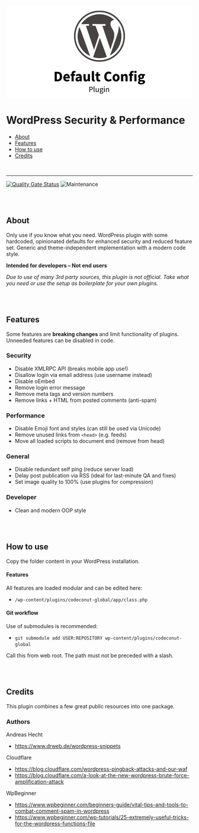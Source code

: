 ![WordPress Plugin Default Config](teaser.png)

# WordPress Security & Performance

- [About](#about)
- [Features](#features)
- [How to use](#how-to-use)
- [Credits](#credits)

<br>

---

[![Quality Gate Status](https://sonarcloud.io/api/project_badges/measure?project=Codeconut-Ltd_WordPress-Plugin-Default-Config&metric=alert_status)](https://sonarcloud.io/dashboard?id=Codeconut-Ltd_WordPress-Plugin-Default-Config)
![Maintenance](https://img.shields.io/static/v1?label=maintained&message=unregular&color=inactive)

<br><br>

## About

Only use if you know what you need. WordPress plugin with some hardcoded, opinionated defaults for enhanced security and reduced feature set. Generic and theme-independent implementation with a modern code style.

**Intended for developers – Not end users**

_Due to use of many 3rd party sources, this plugin is not official. Take what you need or use the setup as boilerplate for your own plugins._

<br><br>

## Features

Some features are **breaking changes** and limit functionality of plugins.
Unneeded features can be disabled in code.

### Security

- Disable XMLRPC API (breaks mobile app use!)
- Disallow login via email address (use username instead)
- Disable oEmbed
- Remove login error message
- Remove meta tags and version numbers
- Remove links + HTML from posted comments (anti-spam)

### Performance

- Disable Emoji font and styles (can still be used via Unicode)
- Remove unused links from `<head>` (e.g. feeds)
- Move all loaded scripts to document end (remove from head)

### General

- Disable redundant self ping (reduce server load)
- Delay post publication via RSS (ideal for last-minute QA and fixes)
- Set image quality to 100% (use plugins for compression)

### Developer

- Clean and modern OOP style

<br><br>

## How to use

Copy the folder content in your WordPress installation.

#### Features

All features are loaded modular and can be edited here:

- `/wp-content/plugins/codeconut-global/app/class.php`

#### Git workflow

Use of submodules is recommended:

- `git submodule add USER:REPOSITORY wp-content/plugins/codeconut-global`

Call this from web root. The path must not be preceded with a slash.

<br><br>

## Credits

This plugin combines a few great public resources into one package.

### Authors

Andreas Hecht

- https://www.drweb.de/wordpress-snippets

Cloudflare

- https://blog.cloudflare.com/wordpress-pingback-attacks-and-our-waf
- https://blog.cloudflare.com/a-look-at-the-new-wordpress-brute-force-amplification-attack

WpBeginner

- https://www.wpbeginner.com/beginners-guide/vital-tips-and-tools-to-combat-comment-spam-in-wordpress
- https://www.wpbeginner.com/wp-tutorials/25-extremely-useful-tricks-for-the-wordpress-functions-file
